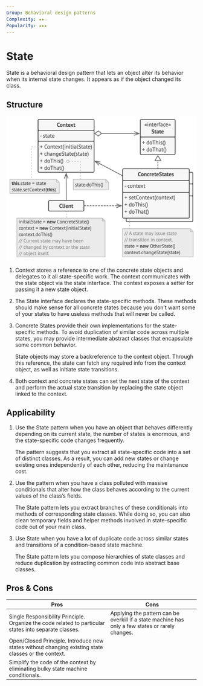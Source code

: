 ```yaml
---
Group: Behavioral design patterns
Complexity: ★★☆
Popularity: ★★★
---
```

# State

State is a behavioral design pattern that lets an object alter its behavior when its internal state changes. It appears as if the object changed its class.

## Structure

![State](../../media/state.png)

1. Context stores a reference to one of the concrete state objects and delegates to it all state-specific work. The context communicates with the state object via the state interface. The context exposes a setter for passing it a new state object.
2. The State interface declares the state-specific methods. These methods should make sense for all concrete states because you don’t want some of your states to have useless methods that will never be called.
3. Concrete States provide their own implementations for the state-specific methods. To avoid duplication of similar code across multiple states, you may provide intermediate abstract classes that encapsulate some common behavior.

    State objects may store a backreference to the context object. Through this reference, the state can fetch any required info from the context object, as well as initiate state transitions.

4. Both context and concrete states can set the next state of the context and perform the actual state transition by replacing the state object linked to the context.

## Applicability

1. Use the State pattern when you have an object that behaves differently depending on its current state, the number of states is enormous, and the state-specific code changes frequently.

    The pattern suggests that you extract all state-specific code into a set of distinct classes. As a result, you can add new states or change existing ones independently of each other, reducing the maintenance cost.

2. Use the pattern when you have a class polluted with massive conditionals that alter how the class behaves according to the current values of the class’s fields.

    The State pattern lets you extract branches of these conditionals into methods of corresponding state classes. While doing so, you can also clean temporary fields and helper methods involved in state-specific code out of your main class.

3. Use State when you have a lot of duplicate code across similar states and transitions of a condition-based state machine.

    The State pattern lets you compose hierarchies of state classes and reduce duplication by extracting common code into abstract base classes.

## Pros & Cons

| Pros                                                                                                   | Cons                                                                                             |
| ------------------------------------------------------------------------------------------------------ | ------------------------------------------------------------------------------------------------ |
| Single Responsibility Principle. Organize the code related to particular states into separate classes. | Applying the pattern can be overkill if a state machine has only a few states or rarely changes. |
| Open/Closed Principle. Introduce new states without changing existing state classes or the context.    |                                                                                                  |
| Simplify the code of the context by eliminating bulky state machine conditionals.                      |                                                                                                  |